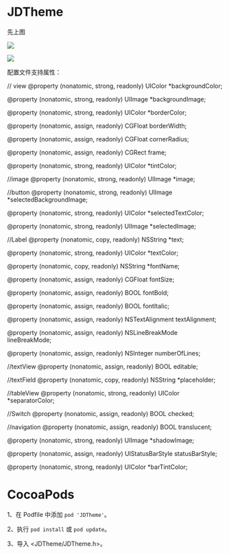 # JDTheme


先上图

![](https://github.com/wangjindong/JDTheme/blob/master/demo.gif)

![](https://github.com/wangjindong/JDTheme/blob/master/p.png)



配置文件支持属性：

// view
@property (nonatomic, strong, readonly) UIColor *backgroundColor;

@property (nonatomic, strong, readonly) UIImage *backgroundImage;

@property (nonatomic, strong, readonly) UIColor *borderColor;

@property (nonatomic, assign, readonly) CGFloat borderWidth;

@property (nonatomic, assign, readonly) CGFloat cornerRadius;

@property (nonatomic, assign, readonly) CGRect frame;

@property (nonatomic, strong, readonly) UIColor *tintColor;

//image
@property (nonatomic, strong, readonly) UIImage *image;

//button
@property (nonatomic, strong, readonly) UIImage *selectedBackgroundImage;

@property (nonatomic, strong, readonly) UIColor *selectedTextColor;

@property (nonatomic, strong, readonly) UIImage *selectedImage;

//Label
@property (nonatomic, copy, readonly) NSString *text;

@property (nonatomic, strong, readonly) UIColor *textColor;

@property (nonatomic, copy, readonly) NSString *fontName;

@property (nonatomic, assign, readonly) CGFloat fontSize;

@property (nonatomic, assign, readonly) BOOL fontBold;

@property (nonatomic, assign, readonly) BOOL fontItalic;

@property (nonatomic, assign, readonly) NSTextAlignment textAlignment;

@property (nonatomic, assign, readonly) NSLineBreakMode lineBreakMode;

@property (nonatomic, assign, readonly) NSInteger numberOfLines;

//textView
@property (nonatomic, assign, readonly) BOOL editable;

//textField
@property (nonatomic, copy, readonly) NSString *placeholder;

//tableView
@property (nonatomic, strong, readonly) UIColor *separatorColor;

//Switch
@property (nonatomic, assign, readonly) BOOL checked;

//navigation
@property (nonatomic, assign, readonly) BOOL translucent;

@property (nonatomic, strong, readonly) UIImage *shadowImage;

@property (nonatomic, assign, readonly) UIStatusBarStyle statusBarStyle;

@property (nonatomic, strong, readonly) UIColor *barTintColor;


# CocoaPods

1、在 Podfile 中添加 `pod 'JDTheme'`。

2、执行 `pod install` 或 `pod update`。

3、导入 \<JDTheme/JDTheme.h\>。
